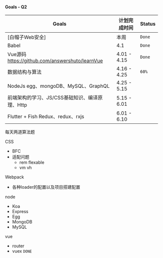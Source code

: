 #### Goals - Q2

| Goals                                             | 计划完成时间 | Status |
| ------------------------------------------------- | ------------ | ------ |
| [白帽子Web安全]                                   | 本周         | `Done` |
| Babel                                             | 4.1          | `Done` |
| Vue源码 <https://github.com/answershuto/learnVue> | 4.01 - 4.15  | `Done` |
| 数据结构与算法                                    | 4.16 - 4.25  | `60%`  |
| NodeJs egg、mongoDB、MySQL、GraphQL               | 4.25 - 5.15  |        |
| 前端架构的学习、JS/CSS基础知识、编译原理、Http    | 5.15 - 6.01  |        |
| Flutter + Fish Redux、redux、rxjs                 | 6.01 - 6.10  |        |

每天两道算法题

CSS

- BFC 
- 适配问题
  - rem flexable
  - vm vh

Webpack

- 各种loader的配置以及项目搭建配置

node

- Koa
- Express
- Egg
- MongoDB
- MySQL

vue

-  router
- vuex `DONE`



